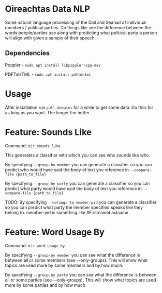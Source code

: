 Oireachtas Data NLP
===================

Some natural language processing of the Dail and Seanad of individual members / political parties. Do things like see the difference between the words people/parties use along with predicting what political party a person will align with given a sample of their speech.

Dependencies
------------

Poppler - `sudo apt install libpoppler-cpp-dev`

PDFToHTML - `sudo apt install pdftohtml`

Usage
=====

After installation run `pull_debates` for a while to get some data. Do thiis for as long as you want. The longer the better


Feature: Sounds Like
====================

Command: `oir_sounds_like`

This generates a classifier with which you can see who sounds like who.

By specifying `--group-by member` you can generate a classifier so you can predict who would have said the body of text you reference in `--compare-file {path_to_file}`

By specifying `--group-by party` you can generate a classifier so you can predict what party would have said the body of text you reference in `--compare-file {path_to_file}`

TODO: By specifying `--belongs-to member-pid` you can generate a classifier so you can predict what party the member specified speaks like they belong to. member-pid is something like #FirstnameLastname


Feature: Word Usage By
======================

Command: `oir_word_usage_by`

By specifying `--group-by member` you can see what the difference is between all or some members (see --only-groups). This will show what topics are used more by some members and by how much.

By specifying `--group-by party` you can see what the difference is between all or some parties (see --only-groups). This will show what topics are used more by some parties and by how much.
